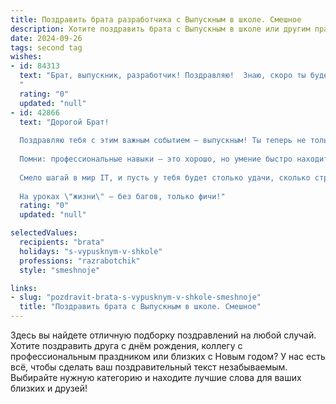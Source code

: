 ```yaml
---
title: Поздравить брата разработчика с Выпускным в школе. Смешное
description: Хотите поздравить брата с Выпускным в школе или другим праздником? Наш ИИ создаст незабываемое поздравление, а вы обязательно выделитесь среди других.  
date: 2024-09-26
tags: second tag
wishes:
- id: 84313
  text: "Брат, выпускник, разработчик! Поздравляю!  Знаю, скоро ты будешь кодить не только игры, но и свою собственную жизнь –  главное, не забудь в ней добавить  функцию «автоматическое счастье» и  отладить «режим отдыха без багов»!  Пусть твой путь будет полон креативных решений и минимум дедлайнов (шутка, конечно,  дедлайны – это жизнь разработчика,  и с ними ты теперь на «ты»!). Ура!
  "
  rating: "0"
  updated: "null"
- id: 42866
  text: "Дорогой Брат!
  
  Поздравляю тебя с этим важным событием — выпускным! Ты теперь не только выпускник, но и по версии нашей семьи — настоящий разработчик, создающий код не хуже, чем ты раньше писал домашние задания! Теперь вместо контрольных и тестов тебя ждут веселые алгоритмы и бесконечные строки кода!
  
  Помни: профессиональные навыки — это хорошо, но умение быстро находить ошибки в собственном коде — это искусство! Желаю тебе в будущем отлаживать не только программы, но и всю жизнь! Пусть jQuery летит к тебе на встречу, а ошибки всегда будут фиксированы только в Git!
  
  Смело шагай в мир IT, и пусть у тебя будет столько удачи, сколько строк кода в твоем первом проекте! Поздравляю тебя, мой гениальный брат-эмбиент! 🎉👨‍💻
  
  На уроках \"жизни\" — без багов, только фичи!"
  rating: "0"
  updated: "null"

selectedValues:
  recipients: "brata"
  holidays: "s-vypusknym-v-shkole"
  professions: "razrabotchik"
  style: "smeshnoje"

links:
- slug: "pozdravit-brata-s-vypusknym-v-shkole-smeshnoje"
  title: "Поздравить брата с Выпускным в школе. Смешное"
---
```


Здесь вы найдете отличную подборку поздравлений на любой случай.
Хотите поздравить друга с днём рождения, коллегу с профессиональным праздником или близких с Новым годом? У нас есть всё, чтобы сделать ваш поздравительный текст незабываемым. Выбирайте нужную категорию и находите лучшие слова для ваших близких и друзей!
